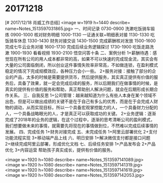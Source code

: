 # 20171218

[# 2017/12/18 肖威工作总结]
<image w=1919 h=1440 describe= name=Notes_1513597031865.jpg>
一、时间记录
0730-0900 洗漱吃饭骑车锻炼
0900-1000 核对财务明细
1000-1130 一证通关联+明细表对接
1130-1330 吃饭骑车休息
1330-1430 财务对接交谈
1430-1500 完成薪酬核对发放
1500-1600 完成七牛云业务对接
1600-1730 完成后续业务逻辑探讨
1730-1900 吃饭走路洗漱
1900-1930 看看视频
1930-2100 悟空问答十条
二、案例分析
1+薪酬待遇：感觉现在所有公司的用人成本都非常的高，如果不可以快速的完成现金流，其实会有大量的公司面临倒闭，所以创业这件事情失败率非常高，不如做连锁，在盈利模式稳定的情况下完成规模效应，各种压力会小一些。
2+服务对接：接触了部分的企业的产品，太多的时候是需要提供货币，然后提供服务，其实真正提供有价值的服务后，具备了效果，就一定会完成后续的服务，所以后期我们在做事情的时候，是真实的提供有价值的服务和帮助，真正帮助别人解决问题，就会在后期形成长期合作关系。
三、自我反思
1+公司管理：越来越知道为什么有些人本身在某个领域不出色，但是可以做出成绩的关键不是在于自己有多么的优秀，而是在于会完成人财物的调动，从而实现目标，所以一个具备宏观掌控能力的人，一个具备财力分配的人，一个具备战略眼光的人，才是真正可以获取成功的关键。
2+业务逻辑：逐渐完成了2018年的业务的逻辑，在这个过程中，逐渐的思考清晰公司的盈利模式，我们想要做未来的事情，就需要先将现在的事情做到位，不然难以完成后续事情的发展。
四、完成任务
1+财务对接完成
五、未完成任务
1+阿里云部署优化
2+支付功能流程实现
3+移动端产品上线
六、明日安排
1+解决微信支付都是接口问题
2+继续完成阿里云部署，形成优化文档
七、后续任务安排
1+产品发布会
2+产品优化
3+内容运营
帮助孩子真实成长，提供有价值的服务。

<image w=1920 h=1080 describe= name=Notes_1513597141089.jpg>
<image w=1920 h=1080 describe= name=Notes_1513597141319.jpg>
<image w=1920 h=1080 describe= name=Notes_1513597141619.jpg>
<image w=1920 h=1080 describe= name=Notes_1513597142053.jpg>

